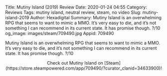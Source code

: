 Title: Mutiny Island (2019) Review
Date: 2020-01-24 04:55
Category: Reviews
Tags: mutiny island, neutral review, steam, no video
Slug: mutiny-island-2019
Author: Hexadigital
Summary: Mutiny Island is an overwhelming RPG that seems to want to mimic a MMO. It’s very easy to die, and it’s not something I can recommend in its current state. It has promise though. ?/10
og_image: images/steam/709490.jpg
Appid: 709490

Mutiny Island is an overwhelming RPG that seems to want to mimic a MMO. It’s very easy to die, and it’s not something I can recommend in its current state. It has promise though. ?/10

<center>Check out Mutiny Island on [Steam](https://store.steampowered.com/app/709490/?curator_clanid=34633900)!</center>